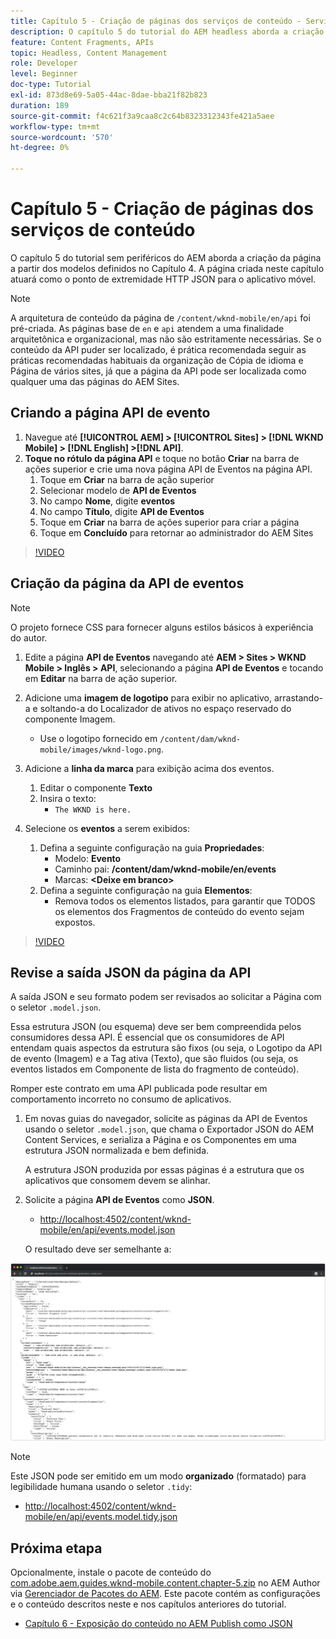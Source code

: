 ```yaml
---
title: Capítulo 5 - Criação de páginas dos serviços de conteúdo - Serviços de conteúdo
description: O capítulo 5 do tutorial do AEM headless aborda a criação de páginas a partir dos modelos definidos no Capítulo 4. Essas páginas atuarão como pontos de extremidade HTTP JSON.
feature: Content Fragments, APIs
topic: Headless, Content Management
role: Developer
level: Beginner
doc-type: Tutorial
exl-id: 873d8e69-5a05-44ac-8dae-bba21f82b823
duration: 189
source-git-commit: f4c621f3a9caa8c2c64b8323312343fe421a5aee
workflow-type: tm+mt
source-wordcount: '570'
ht-degree: 0%

---
```


# Capítulo 5 - Criação de páginas dos serviços de conteúdo

O capítulo 5 do tutorial sem periféricos do AEM aborda a criação da página a partir dos modelos definidos no Capítulo 4. A página criada neste capítulo atuará como o ponto de extremidade HTTP JSON para o aplicativo móvel.

>[!NOTE]
>
> A arquitetura de conteúdo da página de `/content/wknd-mobile/en/api` foi pré-criada. As páginas base de `en` e `api` atendem a uma finalidade arquitetônica e organizacional, mas não são estritamente necessárias. Se o conteúdo da API puder ser localizado, é prática recomendada seguir as práticas recomendadas habituais da organização de Cópia de idioma e Página de vários sites, já que a página da API pode ser localizada como qualquer uma das páginas do AEM Sites.

## Criando a página API de evento

1. Navegue até **[!UICONTROL AEM] > [!UICONTROL Sites] > [!DNL WKND Mobile] > [!DNL English] >[!DNL API]**.
1. **Toque no rótulo da página API** e toque no botão **Criar** na barra de ações superior e crie uma nova página API de Eventos na página API.
   1. Toque em **Criar** na barra de ação superior
   1. Selecionar modelo de **API de Eventos**
   1. No campo **Nome**, digite **eventos**
   1. No campo **Título**, digite **API de Eventos**
   1. Toque em **Criar** na barra de ações superior para criar a página
   1. Toque em **Concluído** para retornar ao administrador do AEM Sites

>[!VIDEO](https://video.tv.adobe.com/v/28340?quality=12&learn=on)

## Criação da página da API de eventos

>[!NOTE]
>
> O projeto fornece CSS para fornecer alguns estilos básicos à experiência do autor.

1. Edite a página **API de Eventos** navegando até **AEM > Sites > WKND Mobile > Inglês > API**, selecionando a página **API de Eventos** e tocando em **Editar** na barra de ação superior.
1. Adicione uma **imagem de logotipo** para exibir no aplicativo, arrastando-a e soltando-a do Localizador de ativos no espaço reservado do componente Imagem.
   * Use o logotipo fornecido em `/content/dam/wknd-mobile/images/wknd-logo.png`.

1. Adicione a **linha da marca** para exibição acima dos eventos.
   1. Editar o componente **Texto**
   1. Insira o texto:
      * `The WKND is here.`

1. Selecione os **eventos** a serem exibidos:
   1. Defina a seguinte configuração na guia **Propriedades**:
      * Modelo: **Evento**
      * Caminho pai: **/content/dam/wknd-mobile/en/events**
      * Marcas: **&lt;Deixe em branco>**
   1. Defina a seguinte configuração na guia **Elementos**:
      * Remova todos os elementos listados, para garantir que TODOS os elementos dos Fragmentos de conteúdo do evento sejam expostos.

>[!VIDEO](https://video.tv.adobe.com/v/28339?quality=12&learn=on)

## Revise a saída JSON da página da API

A saída JSON e seu formato podem ser revisados ao solicitar a Página com o seletor `.model.json`.

Essa estrutura JSON (ou esquema) deve ser bem compreendida pelos consumidores dessa API. É essencial que os consumidores de API entendam quais aspectos da estrutura são fixos (ou seja, o Logotipo da API de evento (Imagem) e a Tag ativa (Texto), que são fluidos (ou seja, os eventos listados em Componente de lista do fragmento de conteúdo).

Romper este contrato em uma API publicada pode resultar em comportamento incorreto no consumo de aplicativos.

1. Em novas guias do navegador, solicite as páginas da API de Eventos usando o seletor `.model.json`, que chama o Exportador JSON do AEM Content Services, e serializa a Página e os Componentes em uma estrutura JSON normalizada e bem definida.

   A estrutura JSON produzida por essas páginas é a estrutura que os aplicativos que consomem devem se alinhar.

1. Solicite a página **API de Eventos** como **JSON**.

   * [http://localhost:4502/content/wknd-mobile/en/api/events.model.json](http://localhost:4502/content/wknd-mobile/en/api/events.model.tidy.json)

   O resultado deve ser semelhante a:

![Saída JSON do AEM Content Services](assets/chapter-5/json-output.png)

>[!NOTE]
>
> Este JSON pode ser emitido em um modo **organizado** (formatado) para legibilidade humana usando o seletor `.tidy`:
> * [http://localhost:4502/content/wknd-mobile/en/api/events.model.tidy.json](http://localhost:4502/content/wknd-mobile/en/api/events.model.tidy.json)

## Próxima etapa

Opcionalmente, instale o pacote de conteúdo do [com.adobe.aem.guides.wknd-mobile.content.chapter-5.zip](https://github.com/adobe/aem-guides-wknd-mobile/releases/latest) no AEM Author via [Gerenciador de Pacotes do AEM](http://localhost:4502/crx/packmgr/index.jsp). Este pacote contém as configurações e o conteúdo descritos neste e nos capítulos anteriores do tutorial.

* [Capítulo 6 - Exposição do conteúdo no AEM Publish como JSON](./chapter-6.md)
